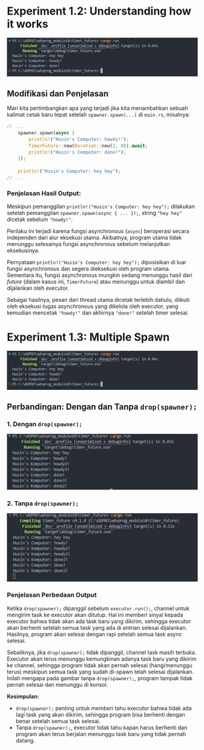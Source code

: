# Experiment 1.2: Understanding how it works

![Hasil Eksekusi Awal](images/Cursor_EW2eeNbsgO.png)

## Modifikasi dan Penjelasan

Mari kita pertimbangkan apa yang terjadi jika kita menambahkan sebuah kalimat cetak baru tepat setelah `spawner.spawn(...)` di `main.rs`, misalnya:

```rust
// ...
    spawner.spawn(async {
        println!("Husin's Computer: howdy!");
        TimerFuture::new(Duration::new(2, 0)).await;
        println!("Husin's Computer: done!");
    });

    println!("Husin's Computer: hey hey");
// ...
```

### Penjelasan Hasil Output:

Meskipun pemanggilan `println!("Husin's Computer: hey hey");` dilakukan setelah pemanggilan `spawner.spawn(async { ... });`, string `"hey hey"` dicetak sebelum `"howdy!"`.

Perilaku ini terjadi karena fungsi asynchronous (`async`) beroperasi secara independen dari alur eksekusi utama. Akibatnya, program utama tidak menunggu selesainya fungsi asynchronous sebelum melanjutkan eksekusinya.

Pernyataan `println!("Husin's Computer: hey hey");` diposisikan di luar fungsi asynchronous dan segera dieksekusi oleh program utama. Sementara itu, fungsi asynchronous mungkin sedang menunggu hasil dari *future* (dalam kasus ini, `TimerFuture`) atau menunggu untuk diambil dan dijalankan oleh executor.

Sebagai hasilnya, pesan dari thread utama dicetak terlebih dahulu, diikuti oleh eksekusi tugas asynchronous yang dikelola oleh executor, yang kemudian mencetak `"howdy!"` dan akhirnya `"done!"` setelah timer selesai. 


# Experiment 1.3: Multiple Spawn 


![Hasil Eksekusi Awal](images/Cursor_EW2eeNbsgO.png)

## Perbandingan: Dengan dan Tanpa `drop(spawner);`

### 1. Dengan `drop(spawner);`

![Output dengan drop spawner](images/Cursor_N0FO91Dofi.png)

### 2. Tanpa `drop(spawner);`

![Output tanpa drop spawner](images/Cursor_AKJ1Rl1A3F.png)

### Penjelasan Perbedaan Output

Ketika `drop(spawner);` dipanggil sebelum `executor.run();`, channel untuk mengirim task ke executor akan ditutup. Hal ini memberi sinyal kepada executor bahwa tidak akan ada task baru yang dikirim, sehingga executor akan berhenti setelah semua task yang ada di antrian selesai dijalankan. Hasilnya, program akan selesai dengan rapi setelah semua task async selesai.

Sebaliknya, jika `drop(spawner);` tidak dipanggil, channel task masih terbuka. Executor akan terus menunggu kemungkinan adanya task baru yang dikirim ke channel, sehingga program tidak akan pernah selesai (hang/menunggu terus) meskipun semua task yang sudah di-spawn telah selesai dijalankan. Inilah mengapa pada gambar tanpa `drop(spawner);`, program tampak tidak pernah selesai dan menunggu di konsol.

**Kesimpulan:**
- `drop(spawner);` penting untuk memberi tahu executor bahwa tidak ada lagi task yang akan dikirim, sehingga program bisa berhenti dengan benar setelah semua task selesai.
- Tanpa `drop(spawner);`, executor tidak tahu kapan harus berhenti dan program akan terus berjalan menunggu task baru yang tidak pernah datang.
